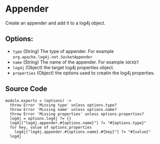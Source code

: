
# Appender
Create an appender and add it to a log4j object.

## Options:

*   `type`   (String)
    The type of appender. For example `org.apache.log4j.net.SocketAppender`
*   `name`   (String)
    The name of the appender. For example `SOCKET`
*   `log4j`   (Object)
    the target log4j properties object.
*   `properties`  (Object) 
    the options used to creatin the log4j properties.

## Source Code

    module.exports = (options) ->
      throw Error 'Missing type' unless options.type?
      throw Error 'Missing name' unless options.name?
      throw Error 'Missing properties' unless options.properties?
      log4j = options.log4j ?= {}
      log4j["log4j.appender.#{options.name}"] ?= "#{options.type}"
      for key, value of options.properties
        log4j["log4j.appender.#{options.name}.#{key}"] ?= "#{value}"
      log4j
